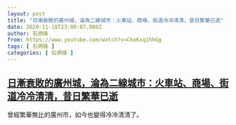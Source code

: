 ```yaml
---
layout: post
title: "日漸衰敗的廣州城，淪為二線城市：火車站、商場、街道冷冷清清，昔日繁華已逝"
date: 2020-11-18T23:00:07.000Z
author: 石炳锋
from: https://www.youtube.com/watch?v=CkoKxq1hhGg
tags: [ 石炳锋 ]
categories: [ 石炳锋 ]
---
```

<!--1605740407000-->
[日漸衰敗的廣州城，淪為二線城市：火車站、商場、街道冷冷清清，昔日繁華已逝](https://www.youtube.com/watch?v=CkoKxq1hhGg)
------

<div>
曾經繁華無比的廣州市，如今也變得冷冷清清了。
</div>
